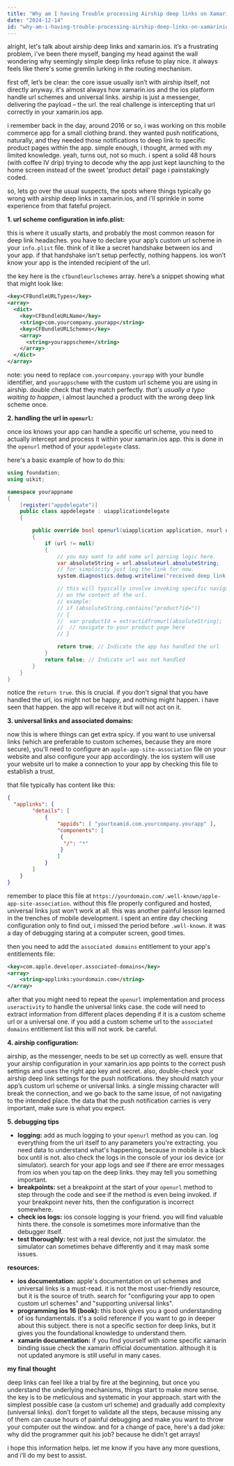 ```yaml
---
title: "Why am I having Trouble processing Airship deep links on Xamarin.iOS?"
date: "2024-12-14"
id: "why-am-i-having-trouble-processing-airship-deep-links-on-xamarinios"
---
```


alright, let's talk about airship deep links and xamarin.ios. it’s a frustrating problem, i've been there myself, banging my head against the wall wondering why seemingly simple deep links refuse to play nice. it always feels like there's some gremlin lurking in the routing mechanism.

first off, let’s be clear: the core issue usually isn’t with airship itself, not directly anyway. it's almost always how xamarin.ios and the ios platform handle url schemes and universal links. airship is just a messenger, delivering the payload – the url. the real challenge is intercepting that url correctly in your xamarin.ios app.

i remember back in the day, around 2016 or so, i was working on this mobile commerce app for a small clothing brand. they wanted push notifications, naturally, and they needed those notifications to deep link to specific product pages within the app. simple enough, i thought, armed with my limited knowledge. yeah, turns out, not so much. i spent a solid 48 hours (with coffee IV drip) trying to decode why the app just kept launching to the home screen instead of the sweet 'product detail' page i painstakingly coded.

so, lets go over the usual suspects, the spots where things typically go wrong with airship deep links in xamarin.ios, and i'll sprinkle in some experience from that fateful project.

**1. url scheme configuration in info.plist:**

this is where it usually starts, and probably the most common reason for deep link headaches. you have to declare your app’s custom url scheme in your `info.plist` file. think of it like a secret handshake between ios and your app. if that handshake isn't setup perfectly, nothing happens. ios won’t know your app is the intended recipient of the url.

the key here is the `cfbundleurlschemes` array. here’s a snippet showing what that might look like:

```xml
<key>CFBundleURLTypes</key>
<array>
  <dict>
    <key>CFBundleURLName</key>
    <string>com.yourcompany.yourapp</string>
    <key>CFBundleURLSchemes</key>
    <array>
      <string>yourappscheme</string>
    </array>
  </dict>
</array>
```

note: you need to replace `com.yourcompany.yourapp` with your bundle identifier, and `yourappscheme` with the custom url scheme you are using in airship. double check that they match perfectly. *that's usually a typo waiting to happen*, i almost launched a product with the wrong deep link scheme once.

**2. handling the url in `openurl`:**

once ios knows your app can handle a specific url scheme, you need to actually intercept and process it within your xamarin.ios app. this is done in the `openurl` method of your `appdelegate` class.

here's a basic example of how to do this:

```csharp
using foundation;
using uikit;

namespace yourappname
{
    [register("appdelegate")]
    public class appdelegate : uiapplicationdelegate
    {

        public override bool openurl(uiapplication application, nsurl url, nsurloptions options)
        {
            if (url != null)
            {
                // you may want to add some url parsing logic here.
                var absoluteString = url.absoluteurl.absoluteString;
                // for simplicity just log the link for now.
                system.diagnostics.debug.writeline("received deep link: " + absoluteString);

                // this will typically involve invoking specific navigation logic based
                // on the content of the url.
                // example:
                // if (absoluteString.contains("product?id="))
                // {
                //  var productId = extractidfromurl(absoluteString);
                //  // navigate to your product page here
                // }

                return true; // Indicate the app has handled the url
            }
            return false; // Indicate url was not handled
        }
    }
}
```
notice the `return true`. this is crucial. if you don't signal that you have handled the url, ios might not be happy, and nothing might happen. i have seen that happen. the app will receive it but will not act on it.

**3. universal links and associated domains:**

now this is where things can get extra spicy. if you want to use universal links (which are preferable to custom schemes, because they are more secure), you'll need to configure an `apple-app-site-association` file on your website and also configure your app accordingly. the ios system will use your website url to make a connection to your app by checking this file to establish a trust.

that file typically has content like this:

```json
{
  "applinks": {
        "details": [
            {
                "appids": [ "yourteamid.com.yourcompany.yourapp" ],
                "components": [
                 {
                  "/": "*"
                 }
                ]
            }
        ]
    }
}
```

remember to place this file at `https://yourdomain.com/.well-known/apple-app-site-association`. without this file properly configured and hosted, universal links just won’t work at all. this was another painful lesson learned in the trenches of mobile development. i spent an entire day checking configuration only to find out, i missed the period before `.well-known`. it was a day of debugging staring at a computer screen, good times.

then you need to add the `associated domains` entitlement to your app's entitlements file:

```xml
<key>com.apple.developer.associated-domains</key>
<array>
    <string>applinks:yourdomain.com</string>
</array>
```

after that you might need to repeat the `openurl` implementation and process `useractivity` to handle the universal links case. the code will need to extract information from different places depending if it is a custom scheme url or a universal one. if you add a custom scheme url to the `associated domains` entitlement list this will not work. be careful.

**4. airship configuration:**

airship, as the messenger, needs to be set up correctly as well. ensure that your airship configuration in your xamarin.ios app points to the correct push settings and uses the right app key and secret. also, double-check your airship deep link settings for the push notifications. they should match your app’s custom url scheme or universal links. a single missing character will break the connection, and we go back to the same issue, of not navigating to the intended place. the data that the push notification carries is very important, make sure is what you expect.

**5. debugging tips**

*   **logging:** add as much logging to your `openurl` method as you can. log everything from the url itself to any parameters you're extracting. you need data to understand what's happening, because in mobile is a black box until is not. also check the logs in the console of your ios device (or simulator). search for your app logs and see if there are error messages from ios when you tap on the deep links. they may tell you something important.
*   **breakpoints:** set a breakpoint at the start of your `openurl` method to step through the code and see if the method is even being invoked. if your breakpoint never hits, then the configuration is incorrect somewhere.
*  **check ios logs:** ios console logging is your friend. you will find valuable hints there. the console is sometimes more informative than the debugger itself.
*   **test thoroughly:** test with a real device, not just the simulator. the simulator can sometimes behave differently and it may mask some issues.

**resources:**

*   **ios documentation:** apple's documentation on url schemes and universal links is a must-read. it is not the most user-friendly resource, but it is the source of truth. search for "configuring your app to open custom url schemes" and "supporting universal links".
*   **programming ios 16 (book):** this book gives you a good understanding of ios fundamentals. it's a solid reference if you want to go in deeper about this subject. there is not a specific section for deep links, but it gives you the foundational knowledge to understand them.
*   **xamarin documentation:** if you find yourself with some specific xamarin binding issue check the xamarin official documentation. although it is not updated anymore is still useful in many cases.

**my final thought**

deep links can feel like a trial by fire at the beginning, but once you understand the underlying mechanisms, things start to make more sense. the key is to be meticulous and systematic in your approach. start with the simplest possible case (a custom url scheme) and gradually add complexity (universal links). don’t forget to validate all the steps, because missing any of them can cause hours of painful debugging and make you want to throw your computer out the window. and for a change of pace, here's a dad joke: why did the programmer quit his job? because he didn't get arrays!

i hope this information helps. let me know if you have any more questions, and i’ll do my best to assist.
